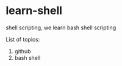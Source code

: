 # learn-shell

shell scripting, we learn bash shell scripting



List of topics:
1) github
2) bash shell